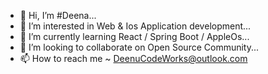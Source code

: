 - 👋 Hi, I’m #Deena...
- 👀 I’m interested in Web & Ios Application development...
- 🌱 I’m currently learning React / Spring Boot / AppleOs...
- 💞️ I’m looking to collaborate on Open Source Community...
- 📫 How to reach me ~ DeenuCodeWorks@outlook.com

<!---
D-H-EE-N-A/D-H-EE-N-A is a ✨ special ✨ repository because its `README.md` (this file) appears on your GitHub profile.
You can click the Preview link to take a look at your changes.
--->
